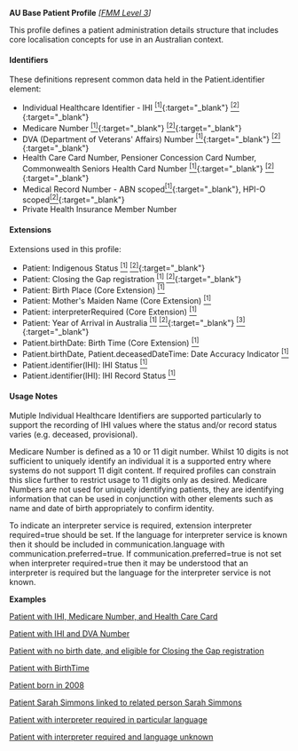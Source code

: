 **AU Base Patient Profile** *[[FMM Level 3](guidance.html)]*

This profile defines a patient administration details structure that includes core localisation concepts for use in an Australian context.

#### Identifiers
These definitions represent common data held in the Patient.identifier element:
* Individual Healthcare Identifier - IHI [<sup>[1]</sup>](http://ns.electronichealth.net.au/id/hi/ihi/1.0/index.html){:target="_blank"} [<sup>[2]</sup>](http://meteor.aihw.gov.au/content/index.phtml/itemId/432495){:target="_blank"}
* Medicare Number [<sup>[1]</sup>](http://ns.electronichealth.net.au/id/medicare-number/index.html){:target="_blank"} [<sup>[2]</sup>](http://meteor.aihw.gov.au/content/index.phtml/itemId/270101){:target="_blank"}
* DVA (Department of Veterans' Affairs) Number [<sup>[1]</sup>](http://ns.electronichealth.net.au/id/dva/index.html){:target="_blank"} [<sup>[2]</sup>](http://meteor.aihw.gov.au/content/index.phtml/itemId/339127){:target="_blank"}
* Health Care Card Number, Pensioner Concession Card Number, Commonwealth Seniors Health Card Number [<sup>[1]</sup>](http://ns.electronichealth.net.au/id/centrelink-customer-reference-number/index.html){:target="_blank"} [<sup>[2]</sup>](http://meteor.aihw.gov.au/content/index.phtml/itemId/270098){:target="_blank"}
* Medical Record Number - ABN scoped[<sup>[1]</sup>](http://ns.electronichealth.net.au/id/abn-scoped/medicalrecord/1.0/index.html){:target="_blank"}, HPI-O scoped[<sup>[2]</sup>](http://ns.electronichealth.net.au/id/hpio-scoped/medicalrecord/1.0/index.html){:target="_blank"}
* Private Health Insurance Member Number

#### Extensions
Extensions used in this profile:
* Patient: Indigenous Status [<sup>[1]</sup>](http://hl7.org.au/fhir/StructureDefinition/indigenous-status) [<sup>[2]</sup>](http://meteor.aihw.gov.au/content/index.phtml/itemId/602543){:target="_blank"}
* Patient: Closing the Gap registration [<sup>[1]</sup>](http://hl7.org.au/fhir/StructureDefinition/closing-the-gap-registration) [<sup>[2]</sup>](http://meteor.aihw.gov.au/content/index.phtml/itemId/603679){:target="_blank"}
* Patient: Birth Place (Core Extension) [<sup>[1]</sup>](http://hl7.org/fhir/StructureDefinition/birthPlace)
* Patient: Mother's Maiden Name (Core Extension) [<sup>[1]</sup>](http://hl7.org/fhir/StructureDefinition/patient-mothersMaidenName)
* Patient: interpreterRequired (Core Extension) [<sup>[1]</sup>](http://hl7.org/fhir/StructureDefinition/patient-interpreterRequired)
* Patient: Year of Arrival in Australia [<sup>[1]</sup>](http://hl7.org.au/fhir/StructureDefinition/year-of-arrival) [<sup>[2]</sup>](https://www.abs.gov.au/AUSSTATS/abs@.nsf/Lookup/1200.0.55.007Main+Features12014,%20Version%201.5?OpenDocument){:target="_blank"} [<sup>[3]</sup>](https://meteor.aihw.gov.au/content/index.phtml/itemId/269447){:target="_blank"}
* Patient.birthDate: Birth Time (Core Extension) [<sup>[1]</sup>](http://hl7.org/fhir/STU3/extension-patient-birthtime.html)
* Patient.birthDate, Patient.deceasedDateTime: Date Accuracy Indicator [<sup>[1]</sup>](http://hl7.org.au/fhir/StructureDefinition/date-accuracy-indicator)
* Patient.identifier(IHI): IHI Status [<sup>[1]</sup>](http://hl7.org.au/fhir/StructureDefinition/ihi-status)
* Patient.identifier(IHI): IHI Record Status [<sup>[1]</sup>](http://hl7.org.au/fhir/StructureDefinition/ihi-record-status)

#### Usage Notes
Mutiple Individual Healthcare Identifiers are supported particularly to support the recording of IHI values where the status and/or record status varies (e.g. deceased, provisional).

Medicare Number is defined as a 10 or 11 digit number. Whilst 10 digits is not sufficient to uniquely identify an individual it is a supported entry where systems do not support 11 digit content. If required profiles can constrain this slice further to restrict usage to 11 digits only as desired.
Medicare Numbers are not used for uniquely identifying patients, they are identifying information that can be used in conjunction with other elements such as name and date of birth appropriately to confirm identity.

To indicate an interpreter service is required, extension interpreter required=true should be set. If the language for interpreter service is known then it should be included in communication.language with communication.preferred=true. If communication.preferred=true is not set when interpreter required=true then it may be understood that an interpreter is required but the language for the interpreter service is not known.

**Examples**

[Patient with IHI, Medicare Number, and Health Care Card](Patient-example0.html)

[Patient with IHI and DVA Number](Patient-example1.html)

[Patient with no birth date, and eligible for Closing the Gap registration](Patient-example2.html)

[Patient with BirthTime](Patient-example3.html)

[Patient born in 2008](Patient-example4.html)

[Patient Sarah Simmons linked to related person Sarah Simmons](Patient-example5.html)

[Patient with interpreter required in particular language](Patient-example6.html)

[Patient with interpreter required and language unknown](Patient-example7.html)

